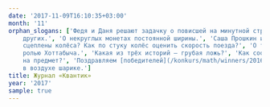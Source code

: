 ```yaml
---
date: '2017-11-09T16:10:35+03:00'
month: '11'
orphan_slogans: ['Федя и Даня решают задачку о повисшей на минутной стрелке горилле.', 'О логических задачах на знание о незнании
    других.', 'О некруглых монетах постоянной ширины.', 'Саша Прошкин и белый медведь.', 'Как поезд поворачивает, если у него жёстко
    сцеплены колёса? Как по стуку колёс оценить скорость поезда?', 'О том, как Гассан Абдуррахман ибн Хоттаб справляется с
    ролью Хоттабыча.', 'Какая из трёх историй – грубая ложь?', 'Как соотносятся усилие наших мышц и сила, которую мы оказываем
    на предмет?', 'Поздравляем [победителей](/konkurs/math/winners/2016-2017.pdf) математического конкурса!', 'Задача о полусдутом полувисящем
    в воздухе шарике.']
title: Журнал «Квантик»
year: '2017'
sample: true
---
```

